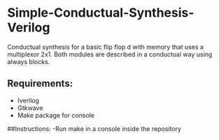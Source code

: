 # Simple-Conductual-Synthesis-Verilog
Conductual synthesis for a basic flip flop d with memory that uses a multiplexor 2x1. Both modules are described in a conductual way using always blocks.

## Requirements:

- Iverilog
- Gtkwave
- Make package for console

##Instructions:
-Run make in a console inside the repository
